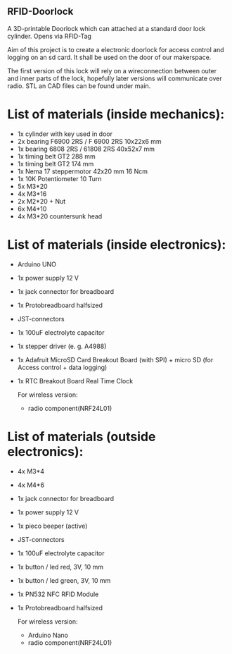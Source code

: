 ## RFID-Doorlock
A 3D-printable Doorlock which can attached at a standard door lock cylinder. Opens via RFID-Tag

Aim of this project is to create a electronic doorlock for access control and logging on an sd card. It shall be used on the door of our makerspace. 

The first version of this lock will rely on a wireconnection between outer and inner parts of the lock, hopefully later versions will communicate over radio. STL an CAD files can be found under main.

# List of materials (inside mechanics):

- 1x cylinder with key used in door
- 2x bearing F6900 2RS / F 6900 2RS 10x22x6 mm
- 1x bearing 6808 2RS / 61808 2RS 40x52x7 mm
- 1x timing belt GT2 288 mm 
- 1x timing belt GT2 174 mm
- 1x Nema 17 steppermotor 42x20 mm 16 Ncm
- 1x 10K Potentiometer 10 Turn
- 5x M3*20
- 4x M3*16
- 2x M2*20 + Nut
- 6x M4*10
- 4x M3*20 countersunk head

# List of materials (inside electronics):

- Arduino UNO
- 1x power supply 12 V
- 1x jack connector for breadboard
- 1x Protobreadboard halfsized
- JST-connectors
- 1x 100uF electrolyte capacitor
- 1x stepper driver (e. g. A4988)
- 1x Adafruit MicroSD Card Breakout Board (with SPI) + micro SD (for Access control + data logging)
- 1x RTC Breakout Board Real Time Clock

  For wireless version:
  - radio component(NRF24L01)

# List of materials (outside electronics):

- 4x M3*4
- 4x M4*6
- 1x jack connector for breadboard
- 1x power supply 12 V
- 1x pieco beeper (active)
- JST-connectors
- 1x 100uF electrolyte capacitor
- 1x button / led red, 3V, 10 mm
- 1x button / led green, 3V, 10 mm
- 1x PN532 NFC RFID Module
- 1x Protobreadboard halfsized
  
  For wireless version: 
  - Arduino Nano
  - radio component(NRF24L01)
   


